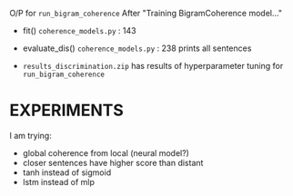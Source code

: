 O/P for `run_bigram_coherence`
After "Training BigramCoherence model..."

- fit() `coherence_models.py` : 143
- evaluate_dis() `coherence_models.py` : 238 prints all sentences

- `results_discrimination.zip` has results of hyperparameter tuning for `run_bigram_coherence`

# EXPERIMENTS

I am trying:

- global coherence from local (neural model?)
- closer sentences have higher score than distant
- tanh instead of sigmoid
- lstm instead of mlp
